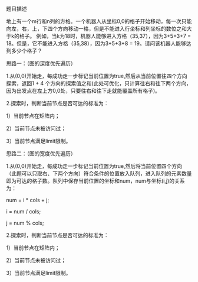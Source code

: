 题目描述

地上有一个m行和n列的方格。一个机器人从坐标0,0的格子开始移动，每一次只能向左，右，上，下四个方向移动一格，但是不能进入行坐标和列坐标的数位之和大于k的格子。 例如，当k为18时，机器人能够进入方格（35,37），因为3+5+3+7 = 18。但是，它不能进入方格（35,38），因为3+5+3+8 = 19。请问该机器人能够达到多少个格子？

思路一：（图的深度优先遍历）

1.从(0,0)开始走，每成功走一步标记当前位置为true,然后从当前位置往四个方向探索，返回1 + 4 个方向的探索值之和(此处可优化，只计算往右和往下两个方向，因为出发点在左上方0,0处，只要往右和往下走就能覆盖所有格子)。

2.探索时，判断当前节点是否可达的标准为：

1）当前节点在矩阵内；

2）当前节点未被访问过；

3）当前节点满足limit限制。

思路二：（图的宽度优先遍历）

1.从(0,0)开始走，每成功走一步标记当前位置为true,然后将当前位置四个方向（此题可以只取右、下两个方向）符合条件的位置放入队列，进入队列的元素数量即为可达的格子数。队列中保存当前位置的坐标和num，num与坐标(i,j)的关系为：

num = i * cols + j;

i = num / cols;

j = num % cols;

2.探索时，判断当前节点是否可达的标准为：

1）当前节点在矩阵内；

2）当前节点未被访问过；

3）当前节点满足limit限制。
